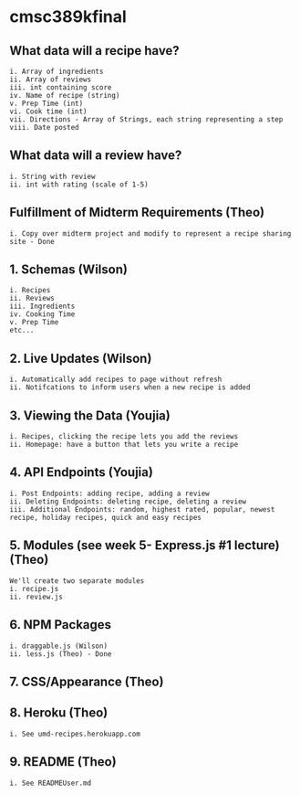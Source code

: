 # cmsc389kfinal

## What data will a recipe have?
    i. Array of ingredients
    ii. Array of reviews
    iii. int containing score
    iv. Name of recipe (string)
    v. Prep Time (int)
    vi. Cook time (int)
    vii. Directions - Array of Strings, each string representing a step
    viii. Date posted
## What data will a review have? 
    i. String with review
    ii. int with rating (scale of 1-5)
## Fulfillment of Midterm Requirements (Theo)
    i. Copy over midterm project and modify to represent a recipe sharing site - Done
## 1. Schemas (Wilson)
    i. Recipes
    ii. Reviews
    iii. Ingredients
    iv. Cooking Time
    v. Prep Time
    etc...
## 2. Live Updates (Wilson)
    i. Automatically add recipes to page without refresh
    ii. Notifcations to inform users when a new recipe is added

## 3. Viewing the Data (Youjia)
    i. Recipes, clicking the recipe lets you add the reviews
    ii. Homepage: have a button that lets you write a recipe
## 4. API Endpoints (Youjia)
    i. Post Endpoints: adding recipe, adding a review
    ii. Deleting Endpoints: deleting recipe, deleting a review
    iii. Additional Endpoints: random, highest rated, popular, newest recipe, holiday recipes, quick and easy recipes 
## 5. Modules (see week 5- Express.js #1 lecture) (Theo)
    We'll create two separate modules
    i. recipe.js
    ii. review.js
## 6. NPM Packages
    i. draggable.js (Wilson)
    ii. less.js (Theo) - Done
## 7. CSS/Appearance (Theo)

## 8. Heroku (Theo)
    i. See umd-recipes.herokuapp.com
## 9. README (Theo)
    i. See READMEUser.md
